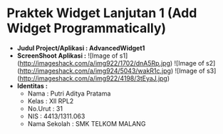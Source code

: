# Praktek Widget Lanjutan 1 (Add Widget Programmatically) 
* **Judul Project/Aplikasi :  AdvancedWidget1**
* **ScreenShoot Aplikasi :**
    ![Image of s1] (http://imageshack.com/a/img922/1702/dnA5Rp.jpg)
    ![Image of s2] (http://imageshack.com/a/img924/5043/wakR1c.jpg)
    ![Image of s3] (http://imageshack.com/a/img922/4198/3tEyaJ.jpg)
* **Identitas :**
    -  Nama         : Putri Aditya Pratama
    -  Kelas        : Xll RPL2
    -  No.Urut      : 31
    -  NIS          : 4413/1311.063
    -  Nama Sekolah : SMK TELKOM MALANG

